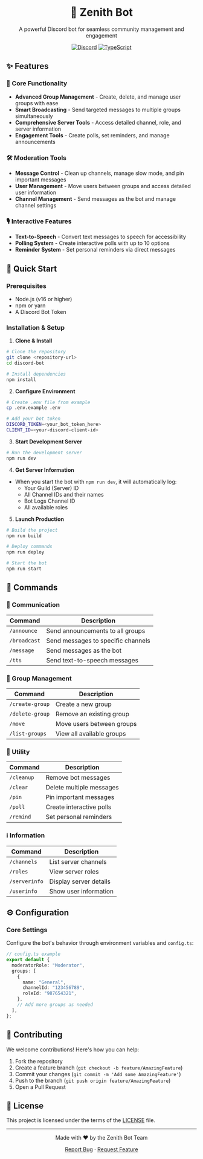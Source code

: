 <div align="center">

# 🌟 Zenith Bot

A powerful Discord bot for seamless community management and engagement

[![Discord](https://img.shields.io/badge/Discord-7289DA?style=for-the-badge&logo=discord&logoColor=white)](https://discord.com)
[![TypeScript](https://img.shields.io/badge/TypeScript-007ACC?style=for-the-badge&logo=typescript&logoColor=white)](https://www.typescriptlang.org/)

</div>

## ✨ Features

### 🎯 Core Functionality

- **Advanced Group Management** - Create, delete, and manage user groups with ease
- **Smart Broadcasting** - Send targeted messages to multiple groups simultaneously
- **Comprehensive Server Tools** - Access detailed channel, role, and server information
- **Engagement Tools** - Create polls, set reminders, and manage announcements

### 🛠️ Moderation Tools

- **Message Control** - Clean up channels, manage slow mode, and pin important messages
- **User Management** - Move users between groups and access detailed user information
- **Channel Management** - Send messages as the bot and manage channel settings

### 🎙️ Interactive Features

- **Text-to-Speech** - Convert text messages to speech for accessibility
- **Polling System** - Create interactive polls with up to 10 options
- **Reminder System** - Set personal reminders via direct messages

## 🚀 Quick Start

### Prerequisites

- Node.js (v16 or higher)
- npm or yarn
- A Discord Bot Token

### Installation & Setup

1. **Clone & Install**

```bash
# Clone the repository
git clone <repository-url>
cd discord-bot

# Install dependencies
npm install
```

2. **Configure Environment**

```bash
# Create .env file from example
cp .env.example .env

# Add your bot token
DISCORD_TOKEN=<your_bot_token_here>
CLIENT_ID=<your-discord-client-id>

```

3. **Start Development Server**

```bash
# Run the development server
npm run dev
```

4. **Get Server Information**

- When you start the bot with `npm run dev`, it will automatically log:
  - Your Guild (Server) ID
  - All Channel IDs and their names
  - Bot Logs Channel ID
  - All available roles

5. **Launch Production**

```bash
# Build the project
npm run build

# Deploy commands
npm run deploy

# Start the bot
npm run start
```

## 💫 Commands

### 📢 Communication

| Command      | Description                        |
| ------------ | ---------------------------------- |
| `/announce`  | Send announcements to all groups   |
| `/broadcast` | Send messages to specific channels |
| `/message`   | Send messages as the bot           |
| `/tts`       | Send text-to-speech messages       |

### 👥 Group Management

| Command         | Description               |
| --------------- | ------------------------- |
| `/create-group` | Create a new group        |
| `/delete-group` | Remove an existing group  |
| `/move`         | Move users between groups |
| `/list-groups`  | View all available groups |

### 🔧 Utility

| Command    | Description              |
| ---------- | ------------------------ |
| `/cleanup` | Remove bot messages      |
| `/clear`   | Delete multiple messages |
| `/pin`     | Pin important messages   |
| `/poll`    | Create interactive polls |
| `/remind`  | Set personal reminders   |

### ℹ️ Information

| Command       | Description            |
| ------------- | ---------------------- |
| `/channels`   | List server channels   |
| `/roles`      | View server roles      |
| `/serverinfo` | Display server details |
| `/userinfo`   | Show user information  |

## ⚙️ Configuration

### Core Settings

Configure the bot's behavior through environment variables and `config.ts`:

```typescript
// config.ts example
export default {
  moderatorRole: "Moderator",
  groups: [
    {
      name: "General",
      channelId: "123456789",
      roleId: "987654321",
    },
    // Add more groups as needed
  ],
};
```

## 🤝 Contributing

We welcome contributions! Here's how you can help:

1. Fork the repository
2. Create a feature branch (`git checkout -b feature/AmazingFeature`)
3. Commit your changes (`git commit -m 'Add some AmazingFeature'`)
4. Push to the branch (`git push origin feature/AmazingFeature`)
5. Open a Pull Request

## 📝 License

This project is licensed under the terms of the [LICENSE](LICENSE) file.

---

<div align="center">

Made with ❤️ by the Zenith Bot Team

[Report Bug](https://github.com/imadselka/zenith/issues) · [Request Feature](https://github.com/imadselka/zenith-/issues)

</div>

